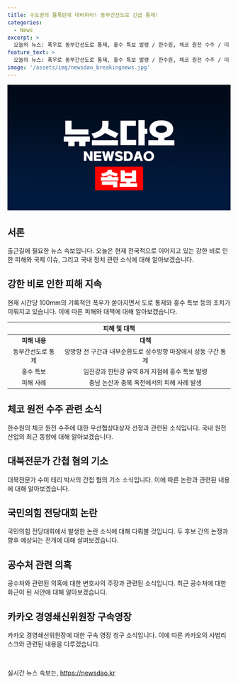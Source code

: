 ```yaml
---
title: 수도권의 물폭탄에 대비하라! 동부간선도로 긴급 통제!
categories:
  - News
excerpt: >
  오늘의 뉴스: 폭우로 동부간선도로 통제, 홍수 특보 발령 / 한수원, 체코 원전 수주 / 미 중앙정보국(CIA) 분석관 수미 테리 박사 간첩 혐의 기소 / 국민의힘 전당대회 폭로전 / 공수처 수사 외압 주장 / 카카오 경영쇄신위원장 김범수 구속영장 청구. 클릭해서 자세히 알아보세요! (150자)
feature_text: >
  오늘의 뉴스: 폭우로 동부간선도로 통제, 홍수 특보 발령 / 한수원, 체코 원전 수주 / 미 중앙정보국(CIA) 분석관 수미 테리 박사 간첩 혐의 기소 / 국민의힘 전당대회 폭로전 / 공수처 수사 외압 주장 / 카카오 경영쇄신위원장 김범수 구속영장 청구. 클릭해서 자세히 알아보세요! (150자)
image: '/assets/img/newsdao_breakingnews.jpg'
---
```


<p><img src="/assets/img/newsdao_breakingnews.jpg" alt="koreaapp 속보" /></p>

<h2 data-ke-size="size26">서론</h2>

<p data-ke-size="size16">출근길에 필요한 뉴스 속보입니다. 오늘은 현재 전국적으로 이어지고 있는 강한 비로 인한 피해와 국제 이슈, 그리고 국내 정치 관련 소식에 대해 알아보겠습니다.</p>

<h2 data-ke-size="size26">강한 비로 인한 피해 지속</h2>

<p data-ke-size="size16">현재 시간당 100mm의 기록적인 폭우가 쏟아지면서 도로 통제와 홍수 특보 등의 조치가 이뤄지고 있습니다. 이에 따른 피해와 대책에 대해 알아보겠습니다.</p>

<table>
<thead>
<tr>
<th colspan="2">피해 및 대책</th>
</tr>
</thead>
<tbody>
<tr>
<td style="text-align: center; height: 17px;"><b>피해 내용</b></td>
<td style="text-align: center; height: 17px;"><b>대책</b></td>
</tr>
<tr>
<td style="text-align: center; height: 17px;">동부간선도로 통제</td>
<td style="text-align: center; height: 17px;">양방향 전 구간과 내부순환도로 성수방향 마장에서 성동 구간 통제</td>
</tr>
<tr>
<td style="text-align: center; height: 17px;">홍수 특보</td>
<td style="text-align: center; height: 17px;">임진강과 한탄강 유역 8개 지점에 홍수 특보 발령</td>
</tr>
<tr>
<td style="text-align: center; height: 17px;">피해 사례</td>
<td style="text-align: center; height: 17px;">충남 논산과 충북 옥천에서의 피해 사례 발생</td>
</tr>
</tbody>
</table>

<h2 data-ke-size="size26">체코 원전 수주 관련 소식</h2>

<p data-ke-size="size16">한수원의 체코 원전 수주에 대한 우선협상대상자 선정과 관련된 소식입니다. 국내 원전산업의 최근 동향에 대해 알아보겠습니다.</p>

<h2 data-ke-size="size26">대북전문가 간첩 혐의 기소</h2>

<p data-ke-size="size16">대북전문가 수미 테리 박사의 간첩 혐의 기소 소식입니다. 이에 따른 논란과 관련된 내용에 대해 알아보겠습니다.</p>

<h2 data-ke-size="size26">국민의힘 전당대회 논란</h2>

<p data-ke-size="size16">국민의힘 전당대회에서 발생한 논란 소식에 대해 다뤄볼 것입니다. 두 후보 간의 논쟁과 향후 예상되는 전개에 대해 살펴보겠습니다.</p>

<h2 data-ke-size="size26">공수처 관련 의혹</h2>

<p data-ke-size="size16">공수처와 관련된 의혹에 대한 변호사의 주장과 관련된 소식입니다. 최근 공수처에 대한 화근이 된 사안에 대해 알아보겠습니다.</p>

<h2 data-ke-size="size26">카카오 경영쇄신위원장 구속영장</h2>

<p data-ke-size="size16">카카오 경영쇄신위원장에 대한 구속 영장 청구 소식입니다. 이에 따른 카카오의 사법리스크와 관련된 내용을 다루겠습니다.</p>

<p data-ke-size="size16">&nbsp;</p>
실시간 뉴스 속보는, <a href="https://newsdao.kr" rel="dofollow">https://newsdao.kr</a>


